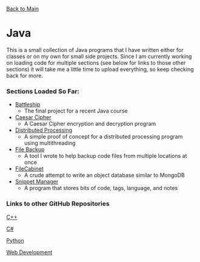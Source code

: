 [Back to Main](https://github.com/seanhayes13/main)

# Java

This is a small collection of Java programs that I have written either for classes or on my own for small side projects.
Since I am currently working on loading code for multiple sections (see below for links to those other sections) it will
take me a little time to upload everything, so keep checking back for more.

### Sections Loaded So Far:

  * [Battleship](battleship)
    * The final project for a recent Java course
  * [Caesar Cipher](caesarcipher)
    * A Caesar Cipher encryption and decryption program
  * [Distributed Processing](distributedProcessing)
    * A simple proof of concept for a distributed processing program using multithreading
  * [File Backup](fileBackUp)
    * A tool I wrote to help backup code files from multiple locations at once
  * [FileCabinet](fileCabinet)
    * A crude attempt to write an object database similar to MongoDB
  * [Snippet Manager](snippetMgr)
    * A program that stores bits of code, tags, language, and notes

### Links to other GitHub Repositories

[C++](../cplusplus)

[C#](../csharp)

[Python](../python)

[Web Development](../webdev)
